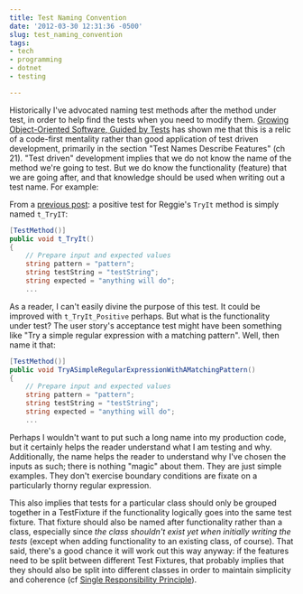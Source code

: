 ```yaml
---
title: Test Naming Convention
date: '2012-03-30 12:31:36 -0500'
slug: test_naming_convention
tags:
- tech
- programming
- dotnet
- testing

---
```


Historically I've advocated naming test methods after the method under test, in
order to help find the tests when you need to modify them. [Growing
Object-Oriented Software, Guided by
Tests](https://www.pearson.com/en-us/subject-catalog/p/growing-object-oriented-software-guided-by-tests/P200000009298/9780321503626) has shown me that this
is a relic of a code-first mentality rather than good application of test driven
development, primarily in the section "Test Names Describe Features" (ch 21).
"Test driven" development implies that we do not know the name of the method
we're going to test. But we do know the functionality (feature) that we are
going after, and that knowledge should be used when writing out a test name. For
example:

<!-- truncate -->

From a [previous post](./02-15-a_recipe_for_setting_up_automated_test_projects.md): a
positive test for Reggie's `TryIt` method is simply named `t_TryIT`:

```csharp
[TestMethod()]
public void t_TryIt()
{
    // Prepare input and expected values
    string pattern = "pattern";
    string testString = "testString";
    string expected = "anything will do";
    ...
```

As a reader, I can't easily divine the purpose of this test. It could be
improved with `t_TryIt_Positive` perhaps. But what is the functionality under
test? The user story's acceptance test might have been something like "Try a
simple regular expression with a matching pattern". Well, then name it that:

```csharp
[TestMethod()]
public void TryASimpleRegularExpressionWithAMatchingPattern()
{
    // Prepare input and expected values
    string pattern = "pattern";
    string testString = "testString";
    string expected = "anything will do";
    ...
```

Perhaps I wouldn't want to put such a long name into my production code, but it
certainly helps the reader understand what I am testing and why. Additionally,
the name helps the reader to understand why I've chosen the inputs as such;
there is nothing "magic" about them. They are just simple examples. They don't
exercise boundary conditions are fixate on a particularly thorny regular
expression.

This also implies that tests for a particular class should only be grouped
together in a TestFixture if the functionality logically goes into the same test
fixture. That fixture should also be named after functionality rather than a
class, especially since _the class shouldn't exist yet when initially writing
the tests_ (except when adding functionality to an existing class, of course).
That said, there's a good chance it will work out this way anyway: if the
features need to be split between different Test Fixtures, that probably implies
that they should also be split into different classes in order to maintain
simplicity and coherence (cf [Single Responsibility
Principle](https://en.wikipedia.org/wiki/Single-responsibility_principle)).
